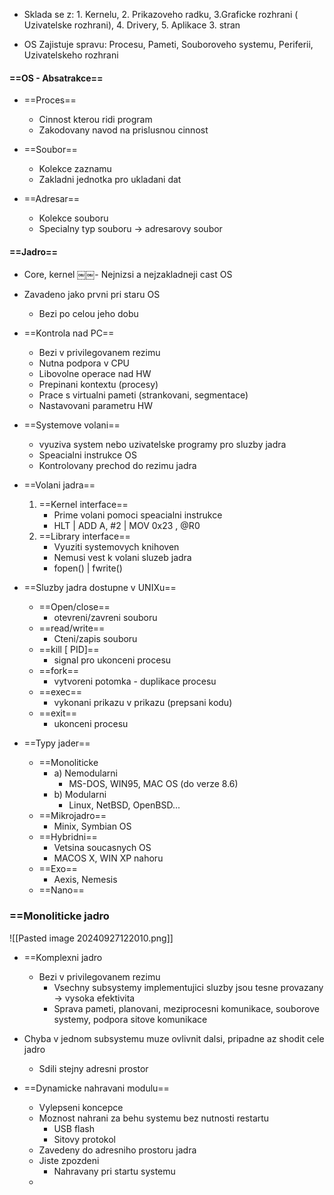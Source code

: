 
- Sklada se z: 1. Kernelu, 2. Prikazoveho radku, 3.Graficke rozhrani ( Uzivatelske rozhrani), 4. Drivery, 5. Aplikace 3. stran 
	
- OS Zajistuje spravu: Procesu, Pameti, Souboroveho systemu, Periferii, Uzivatelskeho rozhrani


#### ==OS - Absatrakce==
- ==Proces==
  - Cinnost kterou ridi program
   - Zakodovany navod na prislusnou cinnost

- ==Soubor==
	- Kolekce zaznamu
	- Zakladni jednotka pro ukladani dat

- ==Adresar==
	- Kolekce souboru
	- Specialny typ souboru -> adresarovy soubor


#### ==Jadro==
- Core, kernel
￼￼- Nejnizsi a nejzakladneji cast OS

- Zavadeno jako prvni pri staru OS
	- Bezi po celou jeho dobu

- ==Kontrola nad PC==
	- Bezi v privilegovanem rezimu
	- Nutna podpora v CPU
	- Libovolne operace nad HW
	- Prepinani kontextu (procesy)
	- Prace s virtualni pameti (strankovani, segmentace)
	- Nastavovani parametru HW

- ==Systemove volani==
	- vyuziva system nebo uzivatelske programy pro sluzby jadra
	- Speacialni instrukce OS
	- Kontrolovany prechod do rezimu jadra

- ==Volani jadra==
	1. ==Kernel interface==
		- Prime volani pomoci speacialni instrukce
		- HLT | ADD A, #2 | MOV 0x23 , @R0
	2. ==Library interface== 
		- Vyuziti systemovych knihoven
		- Nemusi vest k volani sluzeb jadra
		- fopen() | fwrite()

- ==Sluzby jadra dostupne v UNIXu==

	- ==Open/close==
		-  otevreni/zavreni souboru
	- ==read/write==
		- Cteni/zapis souboru
	- ==kill [ PID]==
		- signal pro ukonceni procesu
	- ==fork==
		- vytvoreni potomka - duplikace procesu
	- ==exec==
		- vykonani prikazu v prikazu (prepsani kodu)
	- ==exit==
		- ukonceni procesu

- ==Typy jader==
	- ==Monoliticke
		- a) Nemodularni 
			- MS-DOS, WIN95, MAC OS (do verze 8.6)
		- b) Modularni
			- Linux, NetBSD, OpenBSD...
	- ==Mikrojadro==
		- Minix, Symbian OS
	- ==Hybridni==
		- Vetsina soucasnych OS
		- MACOS X, WIN XP nahoru
	- ==Exo==
		- Aexis, Nemesis
	- ==Nano==


### ==Monoliticke jadro
![[Pasted image 20240927122010.png]]

- ==Komplexni jadro
	- Bezi v privilegovanem rezimu 
		- Vsechny subsystemy implementujici sluzby jsou tesne provazany -> vysoka efektivita
		- Sprava pameti, planovani, meziprocesni komunikace, souborove systemy, podpora sitove komunikace

- Chyba v jednom subsystemu muze ovlivnit dalsi, pripadne az shodit cele jadro
	- Sdili stejny adresni prostor

- ==Dynamicke nahravani modulu==
	- Vylepseni koncepce
	- Moznost nahrani za behu systemu bez nutnosti restartu
		- USB flash
		- Sitovy protokol
	- Zavedeny do adresniho prostoru jadra
	- Jiste zpozdeni
		- Nahravany pri startu systemu
	- 